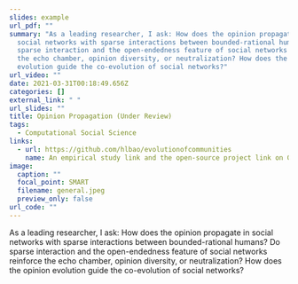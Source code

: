 ```yaml
---
slides: example
url_pdf: ""
summary: "As a leading researcher, I ask: How does the opinion propagate in
  social networks with sparse interactions between bounded-rational humans? Do
  sparse interaction and the open-endedness feature of social networks reinforce
  the echo chamber, opinion diversity, or neutralization? How does the opinion
  evolution guide the co-evolution of social networks?"
url_video: ""
date: 2021-03-31T00:18:49.656Z
categories: []
external_link: " "
url_slides: ""
title: Opinion Propagation (Under Review)
tags:
  - Computational Social Science
links:
  - url: https://github.com/hlbao/evolutionofcommunities
    name: An empirical study link and the open-source project link on GitHub
image:
  caption: ""
  focal_point: SMART
  filename: general.jpeg
  preview_only: false
url_code: ""
---
```

As a leading researcher, I ask: How does the opinion propagate in social networks with sparse interactions between bounded-rational humans? Do sparse interaction and the open-endedness feature of social networks reinforce the echo chamber, opinion diversity, or neutralization? How does the opinion evolution guide the co-evolution of social networks?